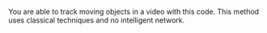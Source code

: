 You are able to track moving objects in a video with this code. This method uses classical techniques and no intelligent network.
